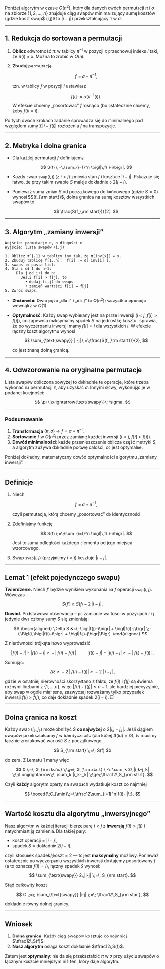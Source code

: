 Poniżej algorytm w czasie $O(n^2)$, który dla danych dwóch permutacji $\pi$ i $\sigma$ na zbiorze $\{1,2,\dots,n\}$ znajduje ciąg swapów minimalizujący sumę kosztów (gdzie koszt swap$ (i,j)$ to $|i-j|$) przekształcający $\pi$ w $\sigma$.

---

## 1. Redukcja do sortowania permutacji

1. **Oblicz** odwrotność $\pi$: w tablicy $\pi^{-1}$ w pozycji $x$ przechowuj indeks $i$ taki, że $\pi(i)=x$.
   Można to zrobić w $O(n)$.

2. **Zbuduj** permutację

   $$
     f = \sigma \circ \pi^{-1},
   $$

   tzn. w tablicy $f$ w pozycji $i$ ustawiasz

   $$
     f[i] := \sigma\bigl(\pi^{-1}(i)\bigr).
   $$

   W efekcie chcemy „posortować” $f$ rosnąco (bo ostatecznie chcemy, żeby $f(i)=i$).

Po tych dwóch krokach zadanie sprowadza się do minimalnego pod względem sumy $\sum |i - f(i)|$ rozłożenia $f$ na transpozycje.

---

## 2. Metryka i dolna granica

* Dla każdej permutacji $f$ definiujemy

  $$
    S(f) \;=\;\sum_{i=1}^n \bigl|\,f(i)-i\bigr|.
  $$
* Każdy swap $\mathtt{swap}(i,j)$ (z $i<j$) zmienia stan $f$ i kosztuje $|i-j|$. Pokazuje się łatwo, że przy takim swapie $S$ maleje dokładnie o $2(j-i)$.
* Ponieważ suma zmian $S$ od początkowego do końcowego (gdzie $S=0$) wynosi $S(f_{\rm start})$, dolna granica na sumę kosztów wszystkich swapów to

  $$
    \frac{S(f_{\rm start})}{2}.
  $$

---

## 3. Algorytm „zamiany inwersji”

```text
Wejście: permutacje π, σ długości n
Wyjście: lista swapów (i,j)

1. Oblicz π^{-1} w tablicy inv tak, że π(inv[x]) = x.
2. Zbuduj tablicę f[1..n]:  f[i] := σ[ inv[i] ].
3. swaps := pusta lista
4. Dla i od 1 do n−1:
     Dla j od i+1 do n:
       Jeśli f[i] > f[j], to
         • dodaj (i,j) do swaps
         • zamień wartości f[i] ↔ f[j]
5. Zwróć swaps.
```

* **Złożoność**: Dwie pętle „dla i” i „dla j” to $O(n^2)$; wszystkie operacje wewnątrz w $O(1)$.
* **Optymalność**: Każdy swap wybierany jest na parze inwersji $(i<j,\;f[i]>f[j])$, co zapewnia maksymalny spadek $S$ na jednostkę kosztu i sprawia, że po wyczerpaniu inwersji mamy $f[i]=i$ dla wszystkich $i$. W efekcie łączny koszt algorytmu wynosi

  $$
    \sum_{\text{swapy}} |i-j|
    \;=\;\frac{S(f_{\rm start})}{2},
  $$

  co jest znaną dolną granicą.

---

## 4. Odwzorowanie na oryginalne permutacje

Lista swapów obliczona powyżej to dokładnie te operacje, które trzeba wykonać na permutacji $\pi$, aby uzyskać $\sigma$. Innymi słowy, wykonując je w podanej kolejności:

$$
  \pi
  \;\xrightarrow{\text{swapy}}\;
  \sigma.
$$

---

### Podsumowanie

1. **Transformacja** $(\pi,\sigma)\to f = \sigma\circ\pi^{-1}$.
2. **Sortowanie** $f$ w $O(n^2)$ przez zamianę każdej inwersji $(i<j,\;f[i]>f[j])$.
3. **Dowód minimalności**: każde przemieszczenie oblicza część metryki $S$, a algorytm zużywa dokładnie połowę całości, co jest optymalne.





Poniżej dokładny, matematyczny dowód optymalności algorytmu „zamiany inwersji”.

---

## Definicje

1. Niech

   $$
     f = \sigma\circ\pi^{-1},
   $$

   czyli permutacja, którą chcemy „posortować” do identyczności.

2. Zdefiniujmy funkcję

   $$
     S(f) \;=\;\sum_{i=1}^n \bigl|\,f(i)-i\bigr|.
   $$

   Jest to suma odległości każdego elementu od jego miejsca wzorcowego.

3. Swap $\mathtt{swap}(i,j)$ (przyjmijmy $i<j$) kosztuje $|i-j|$.

---

## Lemat 1 (efekt pojedynczego swapu)

**Twierdzenie.** Niech $f'$ będzie wynikiem wykonania na $f$ operacji $\mathtt{swap}(i,j)$. Wówczas

$$
  S(f') \;\ge\; S(f) \;-\; 2\,|i-j|.
$$

**Dowód.**
Podstawowa obserwacja – po zamianie wartości w pozycjach $i$ i $j$ jedynie dwa człony sumy $S$ się zmieniają:

$$
  \begin{aligned}
    \Delta S
    &=\; \bigl|f(j)-i\bigr| + \bigl|f(i)-j\bigr|
       \;-\;\Bigl(\,\bigl|f(i)-i\bigr| + \bigl|f(j)-j\bigr|\Bigr).
  \end{aligned}
$$

Z nierówności trójkąta łatwo wyprowadzić

$$
  \bigl|f(j)-i\bigr| \;-\;\bigl|f(i)-i\bigr|\;\ge\;-|\,f(i)-f(j)\,|
  \quad\text{i}\quad
  \bigl|f(i)-j\bigr| \;-\;\bigl|f(j)-j\bigr|\;\ge\;-|\,f(i)-f(j)\,|.
$$

Sumując:

$$
  \Delta S \;\ge\;-2\,\bigl|\,f(i)-f(j)\bigr|
  \;\ge\;-2\,|\,i-j|\,,
$$

gdzie w ostatniej nierówności skorzystano z faktu, że $f(i)$ i $f(j)$ są dwiema różnymi liczbami z $\{1,\dots,n\}$, więc $\bigl|f(i)-f(j)\bigr|\le n-1$, ale bardziej precyzyjnie, aby swap w ogóle miał sens, zazwyczaj rozważamy tylko przypadek inwersji $f(i)>f(j)$, co daje dokładnie spadek $2(j-i)$. □

---

## Dolna granica na koszt

Każdy swap $(i_k,j_k)$ może obniżyć $S$ **co najwyżej** o $2\,|i_k-j_k|$. Jeśli ciągiem swapów przekształcamy $f$ w identyczność (dla której $S(\mathrm{id})=0$), to musimy łącznie zredukować wartość $S$ z początkowego

$$
  S_{\rm start} \;=\; S(f)
$$

do zera. Z Lematu 1 mamy więc

$$
  0 \;=\; S_{\rm końc} 
  \;\ge\; S_{\rm start} \;-\; \sum_k 2\,|i_k-j_k|
  \;\;\Longrightarrow\;\;
  \sum_k |i_k-j_k| \;\ge\;\tfrac12\,S_{\rm start}.
$$

Czyli **każdy** algorytm oparty na swapach wydatkuje koszt co najmniej

$$
  \boxed{\;C_{\min}\;=\;\tfrac12\sum_{i=1}^n|f(i)-i|\;}.
$$

---

## Wartość kosztu dla algorytmu „inwersyjnego”

Nasz algorytm w każdej iteracji bierze parę $i<j$ z **inwersją** $f(i)>f(j)$ i natychmiast ją zamienia. Dla takiej pary:

* koszt operacji = $|i-j|$,
* spadek $S$ = dokładnie $2(j-i)$,

czyli stosunek spadek/;koszt = $2$ — to jest **maksymalny** możliwy. Ponieważ ostatecznie po wyczerpaniu wszystkich inwersji dostajemy posortowany $f$ (a to oznacza $f(i)=i$), łączny spadek $S$ wynosi:

$$
  \sum_{\text{swapy}} 2\,|i-j|
  \;=\;
  S_{\rm start}.
$$

Stąd całkowity koszt

$$
  C
  \;=\;
  \sum_{\text{swapy}} |i-j|
  \;=\;
  \tfrac12\,S_{\rm start},
$$

dokładnie równy dolnej granicy.

---

## Wniosek

1. **Dolna granica**: Każdy ciąg swapów kosztuje co najmniej $\tfrac12\,S(f)$.
2. **Nasz algorytm** osiąga koszt dokładnie $\tfrac12\,S(f)$.

Zatem jest **optymalny**: nie da się przekształcić $\pi$ w $\sigma$ przy użyciu swapów o łącznym koszcie mniejszym niż ten, który daje algorytm.
